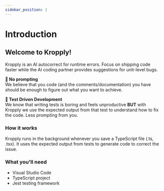 ```yaml
---
sidebar_position: 1
---
```


# Introduction

## Welcome to Kropply!

Kropply is an AI autocorrect for runtime errors.
Focus on shipping code faster while the AI coding partner provides suggestions for unit-level bugs.

<!-- todo prettify -->

**🚫 No prompting**\
We believe that you code (and the comments/documentation) you have should be enough to figure out what you want to achieve.

**🧪 Test Driven Development**\
We know that writing tests is boring and feels unproductive **BUT** with Kropply we use the expected output from that test to understand how to fix the code. Less prompting from you.

### How it works

Kropply runs in the background whenever you save a TypeScript file (.ts, .tsx).
It uses the expected output from tests to generate code to correct the issue.

### What you'll need

-   Visual Studio Code
-   TypeScript project
-   Jest testing framework

